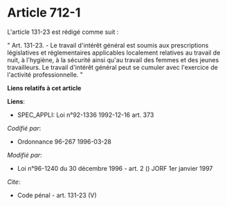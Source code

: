 # Article 712-1

L'article 131-23 est rédigé comme suit :

" Art. 131-23. - Le travail d'intérêt général est soumis aux prescriptions législatives et réglementaires applicables
localement relatives au travail de nuit, à l'hygiène, à la sécurité ainsi qu'au travail des femmes et des jeunes
travailleurs. Le travail d'intérêt général peut se cumuler avec l'exercice de l'activité professionnelle. "

**Liens relatifs à cet article**

**Liens**:

  - SPEC_APPLI: Loi n°92-1336 1992-12-16 art. 373

_Codifié par_:

  - Ordonnance 96-267 1996-03-28

_Modifié par_:

  - Loi n°96-1240 du 30 décembre 1996 - art. 2 () JORF 1er janvier 1997

_Cite_:

  - Code pénal - art. 131-23 (V)
